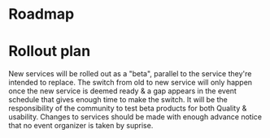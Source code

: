 # Roadmap

# Rollout plan
New services will be rolled out as a "beta", parallel to the service they're intended to replace. 
The switch from old to new service will only happen once the new service is deemed ready & a gap appears in the
event schedule that gives enough time to make the switch. It will be the responsibility of the community
to test beta products for both Quality & usability. Changes to services should be made with enough advance
notice that no event organizer is taken by suprise.